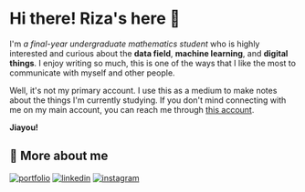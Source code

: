 # Hi there! Riza's here 👋

I'm _a final-year undergraduate mathematics student_ who is highly interested and curious about the **data field**, **machine learning**, and **digital things**. I enjoy writing so much, this is one of the ways that I like the most to communicate with myself and other people.

Well, it's not my primary account. I use this as a medium to make notes about the things I'm currently studying. If you don't mind connecting with me on my main account, you can reach me through [this account](https://www.github.com/rizaisnakhoir/). 

**Jiayou!**

## 🔗 More about me
[![portfolio](https://img.shields.io/badge/Medium-12100E?style=for-the-badge&logo=medium&logoColor=white)](https://medium.com/@rizaisnakhoir)
[![linkedin](https://img.shields.io/badge/linkedin-0A66C2?style=for-the-badge&logo=linkedin&logoColor=white)](https://www.linkedin.com/in/rizaisnakhoir/)
[![instagram](https://img.shields.io/badge/Instagram-E4405F?style=for-the-badge&logo=instagram&logoColor=white)](https://www.instagram.com/notesbyriza/)
